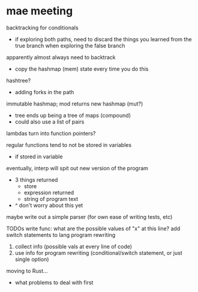 # mae meeting

backtracking for conditionals
- if exploring both paths, need to discard the things you learned from the true
  branch when exploring the false branch

apparently almost always need to backtrack
- copy the hashmap (mem) state every time you do this

hashtree?
- adding forks in the path

immutable hashmap; mod returns new hashmap (mut?)
- tree ends up being a tree of maps (compound)
- could also use a list of pairs

lambdas turn into function pointers?

regular functions tend to not be stored in variables
- if stored in variable

eventually, interp will spit out new version of the program
- 3 things returned
    - store
    - expression returned
    - string of program text
- ^ don't worry about this yet

maybe write out a simple parser (for own ease of writing tests, etc)

TODOs
write func: what are the possible values of "x" at this line?
add switch statements to lang
program rewriting

1. collect info (possible vals at every line of code)
2. use info for program rewriting (conditional/switch statement, or just single
option)

moving to Rust...
- what problems to deal with first


